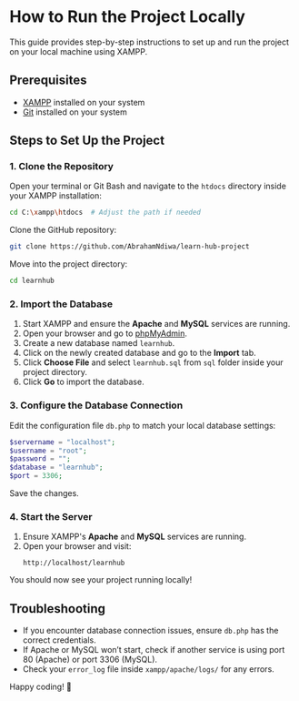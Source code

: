 # How to Run the Project Locally

This guide provides step-by-step instructions to set up and run the project on your local machine using XAMPP.

## Prerequisites
- [XAMPP](https://www.apachefriends.org/index.html) installed on your system
- [Git](https://git-scm.com/) installed on your system

## Steps to Set Up the Project

### 1. Clone the Repository

Open your terminal or Git Bash and navigate to the `htdocs` directory inside your XAMPP installation:

```sh
cd C:\xampp\htdocs  # Adjust the path if needed
```

Clone the GitHub repository:

```sh
git clone https://github.com/AbrahamNdiwa/learn-hub-project
```

Move into the project directory:

```sh
cd learnhub
```

### 2. Import the Database

1. Start XAMPP and ensure the **Apache** and **MySQL** services are running.
2. Open your browser and go to [phpMyAdmin](http://localhost/phpmyadmin/).
3. Create a new database named `learnhub`.
4. Click on the newly created database and go to the **Import** tab.
5. Click **Choose File** and select `learnhub.sql` from `sql` folder inside your project directory.
6. Click **Go** to import the database.

### 3. Configure the Database Connection

Edit the configuration file `db.php` to match your local database settings:

```php
$servername = "localhost";
$username = "root";
$password = "";
$database = "learnhub";
$port = 3306;
```

Save the changes.

### 4. Start the Server

1. Ensure XAMPP's **Apache** and **MySQL** services are running.
2. Open your browser and visit:
   ```
   http://localhost/learnhub
   ```

You should now see your project running locally!

## Troubleshooting
- If you encounter database connection issues, ensure `db.php` has the correct credentials.
- If Apache or MySQL won’t start, check if another service is using port 80 (Apache) or port 3306 (MySQL).
- Check your `error_log` file inside `xampp/apache/logs/` for any errors.

Happy coding! 🚀